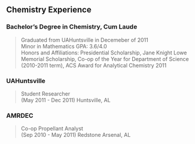 ## Chemistry Experience

### Bachelor’s Degree in Chemistry, Cum Laude
> Graduated from UAHuntsville in Decemeber of 2011  
> Minor in Mathematics
> GPA: 3.6/4.0  
> Honors and Affiliations: Presidential Scholarship, Jane Knight Lowe Memorial Scholarship, Co-op of the Year for Department of Science (2010-2011 term), ACS Award for Analytical Chemistry 2011

### UAHuntsville 
> Student Researcher  
> (May 2011 - Dec 2011) Huntsville, AL

### AMRDEC  
> Co-op Propellant Analyst  
> (Sep 2010 - May 2011)	Redstone Arsenal, AL

